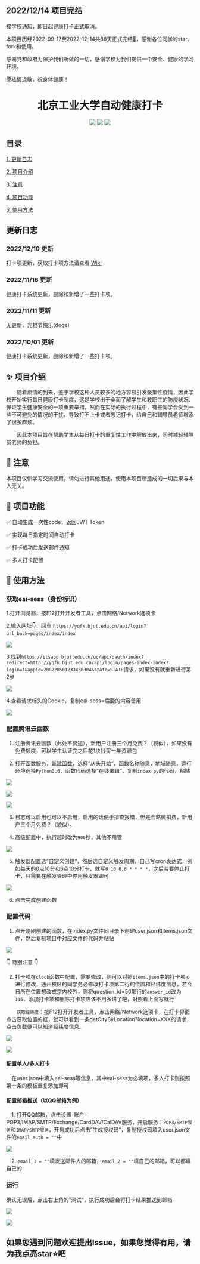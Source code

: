 ## 2022/12/14 项目完结

接学校通知，即日起健康打卡正式取消。

本项目历经2022-09-17至2022-12-14共88天正式完结🎉，感谢各位同学的star、fork和使用。

感谢党和政府为保护我们所做的一切，感谢学校为我们提供一个安全、健康的学习环境。

愿疫情退散，祝身体健康！

<div align="center">
 <h1 align="center">北京工业大学自动健康打卡</h1>
 
 ![](https://img.shields.io/badge/Author-sw1128-red) 
 ![](https://img.shields.io/github/forks/sw1128/bjut_auto_clock) 
 ![](https://img.shields.io/github/stars/sw1128/bjut_auto_clock?color=green)
</div>

## 目录
[1. 更新日志](#更新日志)

[2. 项目介绍](#xmjs)

[3. 注意](#zy)

[4. 项目功能](#xmgn)

[5. 使用方法](#syff)

## 更新日志
### 2022/12/10 更新
打卡项更新，获取打卡项方法请查看 [Wiki](../../wiki)
### 2022/11/16 更新
健康打卡系统更新，删除和新增了一些打卡项。
### 2022/11/11 更新
无更新，光棍节快乐(doge)
### 2022/10/01 更新
健康打卡系统更新，删除和新增了一些打卡项。

## <span id="xmjs">✨ 项目介绍</span>

&emsp;&emsp;随着疫情的到来，鉴于学校这种人员较多的地方容易引发聚集性疫情，因此学校开始实行每日健康打卡制度，这是学校出于全面了解学生和教职工的防疫状况、保证学生健康安全的一项重要举措，然而在实际的执行过程中，有些同学会受到一些不可避免的情况的干扰，导致打不上卡或者忘记打卡，给自己和辅导员老师增添了很多麻烦。

&emsp;&emsp;因此本项目旨在帮助学生从每日打卡的重复性工作中解放出来，同时减轻辅导员老师的负担。
## <span id="zy">📢 注意</span>
本项目仅供学习交流使用，请勿进行其他用途，使用本项目所造成的一切后果与本人无关。
## <span id="xmgn">🎄 项目功能</sapn>

✅ 自动生成一次性code，返回JWT Token

✅ 实现每日指定时间自动打卡

✅ 打卡成功后发送邮件通知

✅ 多人打卡配置

## <span id="syff">🔔 使用方法</sapn>
### 获取eai-sess（身份标识）
1.打开浏览器，按F12打开开发者工具，点击网络/Network选项卡

2.输入网址👇，回车
`https://yqfk.bjut.edu.cn/api/login?url_back=pages/index/index`

![](https://zwhy-1310134253.cos.ap-beijing.myqcloud.com/clock1.jpg)

3.找到`https://itsapp.bjut.edu.cn/uc/api/oauth/index?redirect=http://yqfk.bjut.edu.cn/api/login/pages-index-index?login=1&appid=200220501233430304&state=STATE`请求，如果没有就重新进行第2步

![](https://zwhy-1310134253.cos.ap-beijing.myqcloud.com/clock2.jpg)

4.查看请求标头的Cookie，复制eai-sess=后面的内容备用

![](https://zwhy-1310134253.cos.ap-beijing.myqcloud.com/clock3.jpg)

### 配置腾讯云函数

1. 注册腾讯云函数（此处不赘述），新用户注册三个月免费？（貌似），如果没有免费额度，可以学生认证完之后花1块钱买一年资源包

2. 打开函数服务，[新建函数](https://console.cloud.tencent.com/scf/list-create?rid=1&ns=default&createType=empty)，选择”从头开始“，函数名称随意，地域随意，运行环境选择`Python3.6`，函数代码选择”在线编辑“，复制`index.py`的代码，粘贴

![](https://zwhy-1310134253.cos.ap-beijing.myqcloud.com/clock4.jpg)

![](https://zwhy-1310134253.cos.ap-beijing.myqcloud.com/clock5.jpg)

![](https://zwhy-1310134253.cos.ap-beijing.myqcloud.com/clock6_1.jpg)

3. 日志可以启用也可以不启用，启用的话便于排查报错，但是会略微扣费，新用户三个月免费？（貌似）。

4. 高级配置中，执行超时改为`900`秒，其他不用管

![](https://zwhy-1310134253.cos.ap-beijing.myqcloud.com/clock7.jpg)

5. 触发器配置选”自定义创建“，然后选自定义触发周期，自己写cron表达式，例如每天的0点10分和6点10分打卡，就写`0 10 0,6 * * * *`，之后若要停止打卡，只需要在触发管理中停用触发器即可

![](https://zwhy-1310134253.cos.ap-beijing.myqcloud.com/clock8.jpg)

6. 点击完成创建函数

### 配置代码

1. 点开刚刚创建的函数，在index.py文件同目录下创建user.json和items.json文件，然后复制项目中对应文件的代码并粘贴

![](https://zwhy-1310134253.cos.ap-beijing.myqcloud.com/clock9.jpg)

👇 特别注意 👇

2. 打卡项在`clock`函数中配置，需要修改，则可以对照`items.json`中的打卡项id进行修改，通州校区的同学务必修改打卡项第二行的位置和经纬度信息，若今日所在位置想改成京内校外，则将question_id=50那行的`answer_id`改为`115`，添加打卡项和删除打卡项应该不用多讲了吧，对照着上面写就行

　　`获取经纬度`：按F12打开开发者工具，点击网络/Network选项卡，在打卡界面点击获取位置的框，就可以看到一条getCityByLocation?location=XXX的请求，点击负载便可以知道经纬度信息。

![](https://zwhy-1310134253.cos.ap-beijing.myqcloud.com/clock10.jpg)

![](https://zwhy-1310134253.cos.ap-beijing.myqcloud.com/clock11.jpg)

#### 配置单人/多人打卡
 
　在user.json中填入eai-sess等信息，其中eai-sess为必填项，多人打卡则按照第一条的模板重复添加即可

#### 配置邮箱推送（以QQ邮箱为例）

　1. 打开QQ邮箱，点击设置-账户-POP3/IMAP/SMTP/Exchange/CardDAV/CalDAV服务，开启服务：`POP3/SMTP服务`和`IMAP/SMTP服务`，开启成功后点击”生成授权码“，复制授权码填入user.json文件的`email_auth = ""`中
 
![](https://zwhy-1310134253.cos.ap-beijing.myqcloud.com/clock12.jpg)

　2. `email_1 = ""`填发送邮件人的邮箱，`email_2 = ""`填自己的邮箱，可以都填自己的

### 运行

确认无误后，点击右上角的”测试“，执行成功后会将打卡结果推送到邮箱

![](https://zwhy-1310134253.cos.ap-beijing.myqcloud.com/clock13.jpg)

![](https://zwhy-1310134253.cos.ap-beijing.myqcloud.com/clock14.jpg)

## 如果您遇到问题欢迎提出Issue，如果您觉得有用，请为我点亮star⭐吧
